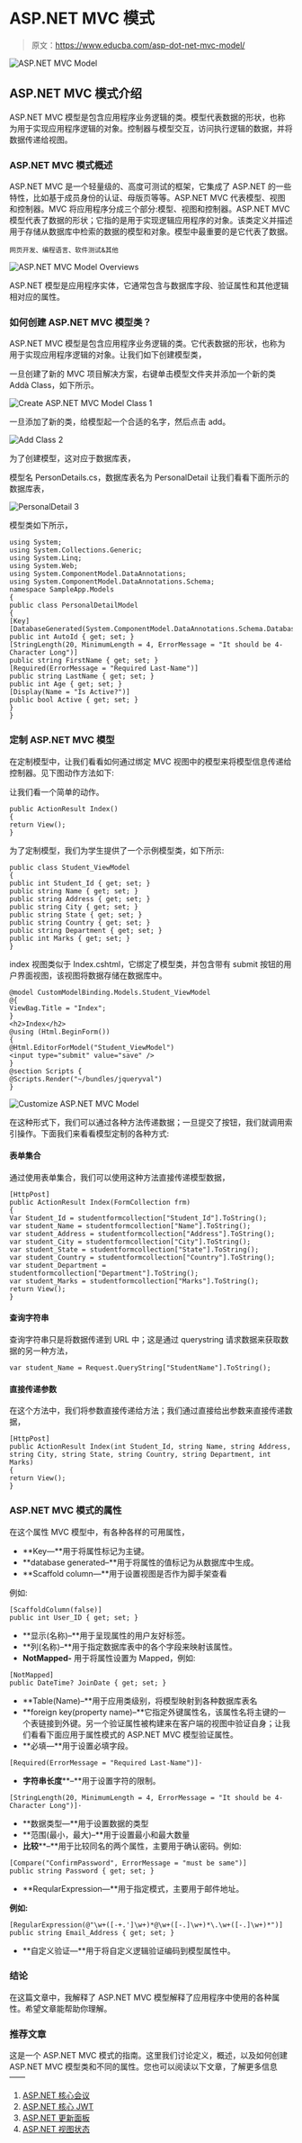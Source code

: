 # ASP.NET MVC 模式

> 原文：<https://www.educba.com/asp-dot-net-mvc-model/>

![ASP.NET MVC Model](img/9d9d3e246b08880ae4b74f61773df8cb.png)



## ASP.NET MVC 模式介绍

ASP.NET MVC 模型是包含应用程序业务逻辑的类。模型代表数据的形状，也称为用于实现应用程序逻辑的对象。控制器与模型交互，访问执行逻辑的数据，并将数据传递给视图。

### ASP.NET MVC 模式概述

ASP.NET MVC 是一个轻量级的、高度可测试的框架，它集成了 ASP.NET 的一些特性，比如基于成员身份的认证、母版页等等。ASP.NET MVC 代表模型、视图和控制器。MVC 将应用程序分成三个部分:模型、视图和控制器。ASP.NET MVC 模型代表了数据的形状；它指的是用于实现逻辑应用程序的对象。该类定义并描述用于存储从数据库中检索的数据的模型和对象。模型中最重要的是它代表了数据。

<small>网页开发、编程语言、软件测试&其他</small>

![ASP.NET MVC Model Overviews](img/a2daee5ae5c80f1ae9834f3c086e650e.png)



ASP.NET 模型是应用程序实体，它通常包含与数据库字段、验证属性和其他逻辑相对应的属性。

### 如何创建 ASP.NET MVC 模型类？

ASP.NET MVC 模型是包含应用程序业务逻辑的类。它代表数据的形状，也称为用于实现应用程序逻辑的对象。让我们如下创建模型类，

一旦创建了新的 MVC 项目解决方案，右键单击模型文件夹并添加一个新的类 Addà Class，如下所示。

![Create ASP.NET MVC Model Class 1](img/6f344013ad075e3d407507f61b2bcc29.png)



一旦添加了新的类，给模型起一个合适的名字，然后点击 add。

![Add Class 2](img/a8663d7f74e81a4870b1b94d1febac9b.png)



为了创建模型，这对应于数据库表，

模型名 PersonDetails.cs，数据库表名为 PersonalDetail 让我们看看下面所示的数据库表，

![PersonalDetail 3](img/7e58cf6083e91c1ab0c6539a0e1ea4d0.png)



模型类如下所示，

```
using System;
using System.Collections.Generic;
using System.Linq;
using System.Web;
using System.ComponentModel.DataAnnotations;
using System.ComponentModel.DataAnnotations.Schema;
namespace SampleApp.Models
{
public class PersonalDetailModel
{
[Key] [DatabaseGenerated(System.ComponentModel.DataAnnotations.Schema.DatabaseGeneratedOption.Identity)]
public int AutoId { get; set; }
[StringLength(20, MinimumLength = 4, ErrorMessage = "It should be 4-Character Long")]
public string FirstName { get; set; }
[Required(ErrorMessage = "Required Last-Name")]
public string LastName { get; set; }
public int Age { get; set; }
[Display(Name = "Is Active?")]
public bool Active { get; set; }
}
}
```

### 定制 ASP.NET MVC 模型

在定制模型中，让我们看看如何通过绑定 MVC 视图中的模型来将模型信息传递给控制器。见下图动作方法如下:

让我们看一个简单的动作。

```
public ActionResult Index()
{
return View();
}
```

为了定制模型，我们为学生提供了一个示例模型类，如下所示:

```
public class Student_ViewModel
{
public int Student_Id { get; set; }
public string Name { get; set; }
public string Address { get; set; }
public string City { get; set; }
public string State { get; set; }
public string Country { get; set; }
public string Department { get; set; }
public int Marks { get; set; }
}
```

index 视图类似于 Index.cshtml，它绑定了模型类，并包含带有 submit 按钮的用户界面视图，该视图将数据存储在数据库中。

```
@model CustomModelBinding.Models.Student_ViewModel
@{
ViewBag.Title = "Index";
}
<h2>Index</h2>
@using (Html.BeginForm())
{
@Html.EditorForModel("Student_ViewModel")
<input type="submit" value="save" />
}
@section Scripts {
@Scripts.Render("~/bundles/jqueryval")
}
```

![Customize ASP.NET MVC Model](img/f2ff454472378a6523bfdb44b62e5c5a.png)



在这种形式下，我们可以通过各种方法传递数据；一旦提交了按钮，我们就调用索引操作。下面我们来看看模型定制的各种方式:

#### 表单集合

通过使用表单集合，我们可以使用这种方法直接传递模型数据，

```
[HttpPost]
public ActionResult Index(FormCollection frm)
{
Var Student_Id = studentformcollection["Student_Id"].ToString();
var student_Name = studentformcollection["Name"].ToString();
var student_Address = studentformcollection["Address"].ToString();
var student_City = studentformcollection["City"].ToString();
var student_State = studentformcollection["State"].ToString();
var student_Country = studentformcollection["Country"].ToString();
var student_Department = studentformcollection["Department"].ToString();
var student_Marks = studentformcollection["Marks"].ToString();
return View();
}
```

#### 查询字符串

查询字符串只是将数据传递到 URL 中；这是通过 querystring 请求数据来获取数据的另一种方法，

```
var student_Name = Request.QueryString["StudentName"].ToString();
```

#### 直接传递参数

在这个方法中，我们将参数直接传递给方法；我们通过直接给出参数来直接传递数据，

```
[HttpPost]
public ActionResult Index(int Student_Id, string Name, string Address, string City, string State, string Country, string Department, int Marks)
{
return View();
}
```

### ASP.NET MVC 模式的属性

在这个属性 MVC 模型中，有各种各样的可用属性，

*   **Key—**用于将属性标记为主键。
*   **database generated–**用于将属性的值标记为从数据库中生成。
*   **Scaffold column—**用于设置视图是否作为脚手架查看

例如:

```
[ScaffoldColumn(false)]
public int User_ID { get; set; }
```

*   **显示(名称)–**用于呈现属性的用户友好标签。
*   **列(名称)–**用于指定数据库表中的各个字段来映射该属性。
*   **NotMapped-** 用于将属性设置为 Mapped，例如:

```
[NotMapped]
public DateTime? JoinDate { get; set; }
```

*   **Table(Name)–**用于应用类级别，将模型映射到各种数据库表名
*   **foreign key(property name)–**它指定外键属性名，该属性名将主键的一个表链接到外键。另一个验证属性被构建来在客户端的视图中验证自身；让我们看看下面应用于属性模式的 ASP.NET MVC 模型验证属性。
*   **必填—**用于设置必填字段。

```
[Required(ErrorMessage = "Required Last-Name")]·
```

*   **字符串长度****–**用于设置字符的限制。

```
[StringLength(20, MinimumLength = 4, ErrorMessage = "It should be 4-Character Long")]·
```

*   **数据类型—**用于设置数据的类型
*   **范围(最小，最大)–**用于设置最小和最大数量
*   **比较****–**用于比较同名的两个属性，主要用于确认密码。例如:

```
[Compare("ConfirmPassword", ErrorMessage = "must be same")]
public string Password { get; set; }
```

*   **ReqularExpression—**用于指定模式，主要用于邮件地址。

**例如:**

```
[RegularExpression(@"\w+([-+.']\w+)*@\w+([-.]\w+)*\.\w+([-.]\w+)*")]
public string Email_Address { get; set; }
```

*   **自定义验证—**用于将自定义逻辑验证编码到模型属性中。

### 结论

在这篇文章中，我解释了 ASP.NET MVC 模型解释了应用程序中使用的各种属性。希望文章能帮助你理解。

### 推荐文章

这是一个 ASP.NET MVC 模式的指南。这里我们讨论定义，概述，以及如何创建 ASP.NET MVC 模型类和不同的属性。您也可以阅读以下文章，了解更多信息——

1.  [ASP.NET 核心会议](https://www.educba.com/asp-dot-net-core-session/)
2.  [ASP.NET 核心 JWT](https://www.educba.com/asp-dot-net-core-jwt/)
3.  [ASP.NET 更新面板](https://www.educba.com/asp-dot-net-updatepanel/)
4.  [ASP.NET 视图状态](https://www.educba.com/asp-dot-net-viewstate/)